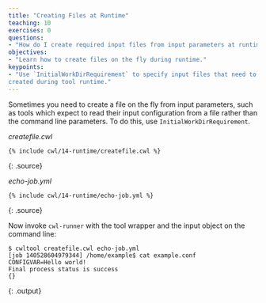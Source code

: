 ```yaml
---
title: "Creating Files at Runtime"
teaching: 10
exercises: 0
questions:
- "How do I create required input files from input parameters at runtime?"
objectives:
- "Learn how to create files on the fly during runtime."
keypoints:
- "Use `InitialWorkDirRequirement` to specify input files that need to be
created during tool runtime."
---
```

Sometimes you need to create a file on the fly from input parameters,
such as tools which expect to read their input configuration from a file
rather than the command line parameters.  To do this, use
`InitialWorkDirRequirement`.

*createfile.cwl*

~~~
{% include cwl/14-runtime/createfile.cwl %}
~~~
{: .source}

*echo-job.yml*

~~~
{% include cwl/14-runtime/echo-job.yml %}
~~~
{: .source}

Now invoke `cwl-runner` with the tool wrapper and the input object on the
command line:

~~~
$ cwltool createfile.cwl echo-job.yml
[job 140528604979344] /home/example$ cat example.conf
CONFIGVAR=Hello world!
Final process status is success
{}
~~~
{: .output}
